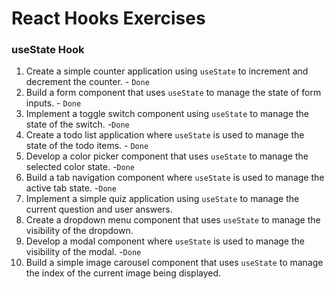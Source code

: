 # React Hooks Exercises

### useState Hook

1. Create a simple counter application using `useState` to increment and decrement the counter. - `Done`
2. Build a form component that uses `useState` to manage the state of form inputs. - `Done`
3. Implement a toggle switch component using `useState` to manage the state of the switch. -`Done`
4. Create a todo list application where `useState` is used to manage the state of the todo items. - `Done`
5. Develop a color picker component that uses `useState` to manage the selected color state. -`Done`
6. Build a tab navigation component where `useState` is used to manage the active tab state. -`Done`
7. Implement a simple quiz application using `useState` to manage the current question and user answers.
8. Create a dropdown menu component that uses `useState` to manage the visibility of the dropdown.
9. Develop a modal component where `useState` is used to manage the visibility of the modal. -`Done`
10. Build a simple image carousel component that uses `useState` to manage the index of the current image being displayed.
